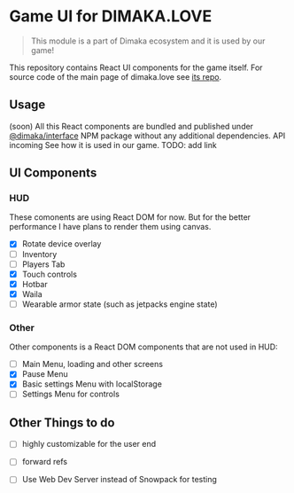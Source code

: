 # Game UI for DIMAKA.LOVE

> This module is a part of Dimaka ecosystem and it is used by our game!

This repository contains React UI components for the game itself. For source code of the main page of dimaka.love see [its repo](https://github.com/dimaka-love/dimaka.love).

## Usage

(soon) All this React components are bundled and published under [@dimaka/interface](http://npmjs.com/@dimaka/interface) NPM package without any additional dependencies.
API incoming
See how it is used in our game. TODO: add link

## UI Components

### HUD

These comonents are using React DOM for now. But for the better performance I have plans to render them using canvas.

- [X] Rotate device overlay
- [ ] Inventory
- [ ] Players Tab
- [X] Touch controls
- [X] Hotbar
- [X] Waila
- [ ] Wearable armor state (such as jetpacks engine state)

### Other

Other components is a React DOM components that are not used in HUD:

 - [ ] Main Menu, loading and other screens
 - [X] Pause Menu
 - [X] Basic settings Menu with localStorage
 - [ ] Settings Menu for controls

## Other Things to do

- [ ] highly customizable for the user end
- [ ] forward refs

- [ ] Use Web Dev Server instead of Snowpack for testing
